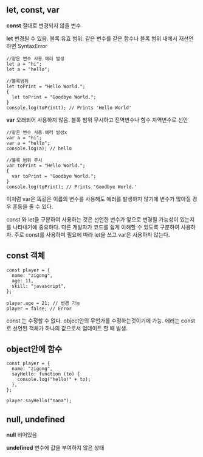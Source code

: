 ## let, const, var
**const**
절대로 변경되지 않을 변수

**let**
변경될 수 있음. 블록 유효 범위.
같은 변수를 같은 함수나 블록 범위 내에서 재선언 하면 SyntaxError

```
//같은 변수 사용 에러 발생
let a = "hi";
let a = "hello";

//블록범위
let toPrint = "Hello World.";
{
  let toPrint = "Goodbye World.";
}
console.log(toPrintt); // Prints 'Hello World'
```

**var**
오래되어 사용하지 않음. 블록 범위 무시하고 전역변수나 함수 지역변수로 선언
```
//같은 변수 사용 에러 발생x
var a = "hi";
var a = "hello";
console.log(a); // hello

//블록 범위 무시
var toPrint = "Hello World.";
{
  var toPrint = "Goodbye World.";
}
console.log(toPrint); // Prints 'Goodbye World.'
```
이처럼 var은 똑같은 이름의 변수를 사용해도 에러를 발생하지 않기에 변수가 많아질 경우 혼동을 줄 수 있다. 

const 와 let을 구분하여 사용하는 것은 선언한 변수가 앞으로 변경될 가능성이 있는지를 나타내기에 중요하다. 다른 개발자가 코드를 쉽게 이해할 수  있도록 구분하여 사용하자. 주로 const를 사용하며 필요에 따라 let을 쓰고 var은 사용하지 않는다.

## const 객체
```
const player = {
  name: "zigong",
  age: 11,
  skill: "javascript",
};

player.age = 21; // 변경 가능 
player = false; // Error
```
const 는 수정할 수 없다. object안의 무언가를 수정하는것이기에 가능. 
에러는 const로 선언된 객체가 하나의 값으로서 업데이트 할 때 발생.

## object안에 함수
```
const player = {
  name: "zigong",
  sayHello: function (to) {
    console.log("hello!" + to);
  },
};

player.sayHello("nana");
```

## null, undefined
**null**
비어있음

**undefined**
변수에 값을 부여하지 않은 상태